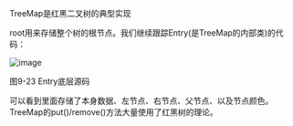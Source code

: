 TreeMap是红黑二叉树的典型实现

root用来存储整个树的根节点。我们继续跟踪Entry(是TreeMap的内部类)的代码：

![image](https://user-images.githubusercontent.com/65000660/172333574-a5c8b0b7-c69f-4405-9fdb-90c350816788.png)


图9-23 Entry底层源码

   可以看到里面存储了本身数据、左节点、右节点、父节点、以及节点颜色。 TreeMap的put()/remove()方法大量使用了红黑树的理论。
